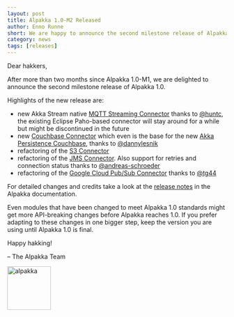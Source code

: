 ```yaml
---
layout: post
title: Alpakka 1.0-M2 Released
author: Enno Runne
short: We are happy to announce the second milestone release of Alpakka 1.0
category: news
tags: [releases]
---
```


Dear hakkers,

After more than two months since Alpakka 1.0-M1, we are delighted to announce the second milestone release of Alpakka 1.0.

Highlights of the new release are:

 * new Akka Stream native [MQTT Streaming Connector](https://doc.akka.io/docs/alpakka/1.0-M2/mqtt-streaming.html) thanks to [@huntc](https://github.com/huntc), the existing Eclipse Paho-based connector will stay around for a while but might be discontinued in the future
 * new [Couchbase Connector](https://doc.akka.io/docs/alpakka/1.0-M2/couchbase.html) which even is the base for the new [Akka Persistence Couchbase](https://doc.akka.io/docs/akka-persistence-couchbase/current/), thanks to [@dannylesnik](https://github.com/dannylesnik) 
 * refactoring of the [S3 Connector](https://doc.akka.io/docs/alpakka/1.0-M2/s3.html)
 * refactoring of the [JMS Connector](https://doc.akka.io/docs/alpakka/1.0-M2/jms/index.html).
   Also support for retries and connection status thanks to [@andreas-schroeder](https://github.com/andreas-schroeder)
 * refactoring of the [Google Cloud Pub/Sub Connector](https://doc.akka.io/docs/alpakka/1.0-M2/google-cloud-pub-sub.html) thanks to [@tg44](https://github.com/tg44)
 
For detailed changes and credits take a look at the [release notes](https://doc.akka.io/docs/alpakka/current/release-notes/1.0-M2.html) in the Alpakka documentation.

Even modules that have been changed to meet Alpakka 1.0 standards might get more API-breaking changes before Alpakka reaches 1.0. If you prefer adapting to these changes in one bigger step, keep the version you are using until Alpakka 1.0 is final.

Happy hakking!

– The Alpakka Team

<img src="{{ site.baseurl }}/resources/images/alpakka-akka-colors.png" alt="alpakka" width="100"/>
